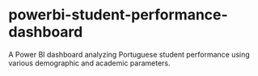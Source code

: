# powerbi-student-performance-dashboard
A Power BI dashboard analyzing Portuguese student performance using various demographic and academic parameters.
